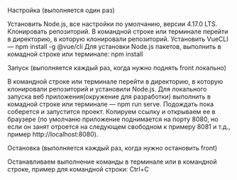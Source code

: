 Настройка (выполняется один раз)

Установить Node.js, все настройки по умолчанию, версии 4.17.0 LTS.
Клонировать репозиторий.
В командной строке или терминале перейти в директорию, в которую клонировали репозиторий.
Установить VueCLI — npm install -g @vue/cli
Для установки Node.js пакетов, выполнить в комадной строке или терминале: npm install



Запуск (выполняется каждый раз, когда нужно поднять front локально)

В командной строке или терминале перейти в директорию, в которую клонировали репозиторий и установили Node.js.
Для локального запуска веб приложения(окружение для разработки) выполнить в комадной строке или терминале — npm run serve. Подождать пока соберется и запустится проект.
Копируем ссылку и открываем ее в браузере (по умолчаню приложение поднимается на порту 8080, но если он занят отроется на следующем свободном к примеру 8081 и т.д., пример http://localhost:8080).


Остановка (выполняется каждый раз, когда нужно остановить front)

Останавливаем выполнение команды в терминале или в командной строке, пример для командной строки: Ctrl+C
